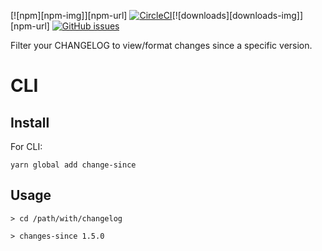 [![npm][npm-img]][npm-url] [![CircleCI](https://img.shields.io/circleci/project/github/RedSparr0w/node-csgo-parser.svg)](https://circleci.com/gh/benmonro/changes-since)[![downloads][downloads-img]][npm-url]
[![GitHub issues](https://img.shields.io/github/issues-raw/badges/shields.svg)](https://github.com/benmonro/changes-since/issues)

Filter your CHANGELOG to view/format changes since a specific version.


# CLI

## Install



For CLI:
```
yarn global add change-since
```


## Usage


```shell
> cd /path/with/changelog

> changes-since 1.5.0
```

